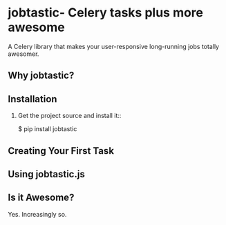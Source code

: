 jobtastic- Celery tasks plus more awesome
=========================================

A Celery library that makes your user-responsive long-running jobs totally
awesomer.

Why jobtastic?
--------------

Installation
------------

1. Get the project source and install it::

    $ pip install jobtastic


Creating Your First Task
------------------------

Using jobtastic.js
------------------

Is it Awesome?
--------------

Yes. Increasingly so.

